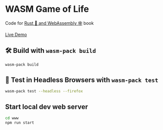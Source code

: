 # WASM Game of Life

Code for [Rust 🦀 and WebAssembly 🕸](https://rustwasm.github.io/docs/book/introduction.html) book

[Live Demo](https://shellfly.org/game-of-life/)

## 🛠️ Build with `wasm-pack build`

``` bash
wasm-pack build
```

## 🔬 Test in Headless Browsers with `wasm-pack test`

``` bash
wasm-pack test --headless --firefox
```

## Start local dev web server

```bash
cd www
npm run start
```
